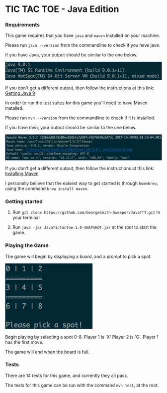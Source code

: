 # TIC TAC TOE - Java Edition

### Requirements
This game requires that you have `java` and `maven` installed on your machine.

Please run `java --version` from the commandline to check if you have java.

If you have Java, your output should be similar to the one below.

![YouHaveJava](/images/YouHaveJava.png?raw=true)

If you don't get a different output, then follow the instructions at this link: [Getting Java 9](http://www.oracle.com/technetwork/java/javase/downloads/jdk9-downloads-3848520.html)

In order to run the test suites for this game you'll need to have Maven installed.

Please run `mvn --version` from the commandline to check if it is installed.

If you have mvn, your output should be similar to the one below.

![YouHaveMaven](/images/YouHaveMaven.png?raw=true)

If you don't get a different output, then follow the instructions at this link: [Installing Maven](https://maven.apache.org/download.cgi)

I personally believe that the eaisest way to get started is through `homebrew`, using the command `brew install maven`.

### Getting started

1. Run `git clone https://github.com/GeorgeSmith-Sweeper/JavaTTT.git` in your terminal

2. Run `java -jar JavaTicTacToe-1.0-SNAPSHOT.jar` at the root to start the game.

### Playing the Game

The game will begin by displaying a board, and a prompt to pick a spot.

![Game Start](/images/GameStart.png?raw=true)

Begin playing by selecting a spot 0-8.
Player 1 is 'X' Player 2 is 'O'.
Player 1 has the first move.

The game will end when the board is full.

### Tests

There are 14 tests for this game, and currently they all pass.

The tests for this game can be run with the command `mvn test`, at the root.
